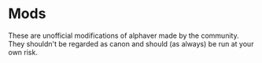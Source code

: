 # Mods
These are unofficial modifications of alphaver made by the community.
They shouldn't be regarded as canon and should (as always) be run at your own risk.
